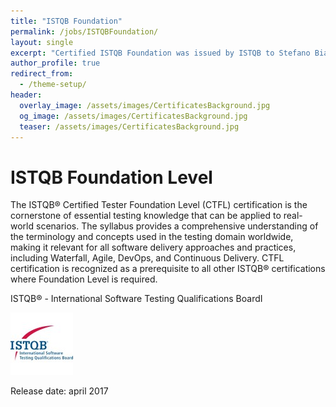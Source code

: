 ```yaml
---
title: "ISTQB Foundation"
permalink: /jobs/ISTQBFoundation/
layout: single
excerpt: "Certified ISTQB Foundation was issued by ISTQB to Stefano Bianda."
author_profile: true
redirect_from:
  - /theme-setup/
header:
  overlay_image: /assets/images/CertificatesBackground.jpg
  og_image: /assets/images/CertificatesBackground.jpg
  teaser: /assets/images/CertificatesBackground.jpg
---
```

# ISTQB Foundation Level

The ISTQB® Certified Tester Foundation Level (CTFL) certification is the cornerstone of essential testing knowledge that can be applied to real-world scenarios. The syllabus provides a comprehensive understanding of the terminology and concepts used in the testing domain worldwide, making it relevant for all software delivery approaches and practices, including Waterfall, Agile, DevOps, and Continuous Delivery. CTFL certification is recognized as a prerequisite to all other ISTQB® certifications where Foundation Level is required.

ISTQB® - International Software Testing Qualifications BoardI

![image info](/assets/images/ISTQBLogo.jpeg)

Release date: april 2017
